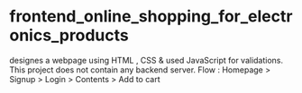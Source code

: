 # frontend_online_shopping_for_electronics_products

designes a webpage using HTML , CSS & used JavaScript for validations.
This project does not contain any backend server.
Flow : Homepage > Signup > Login >  Contents > Add to cart
